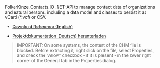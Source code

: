  FolkerKinzel.Contacts.IO
.NET-API to manage contact data of organizations and natural persons, including a data model and classes to persist it 
as vCard (*.vcf) or CSV.

* [Download Reference (English)](https://github.com/FolkerKinzel/Contacts.IO/blob/master/FolkerKinzel.Contacts.IO.Reference.en/Help/FolkerKinzel.Contacts.IO.en.chm)

* [Projektdokumentation (Deutsch) herunterladen](https://github.com/FolkerKinzel/Contacts.IO/blob/master/FolkerKinzel.Contacts.IO.Doku.de/Help/FolkerKinzel.Contacts.IO.de.chm)

> IMPORTANT: On some systems, the content of the CHM file is blocked. Before extracting it,
>  right click on the file, select Properties, and check the "Allow" checkbox - if it 
> is present - in the lower right corner of the General tab in the Properties dialog.
